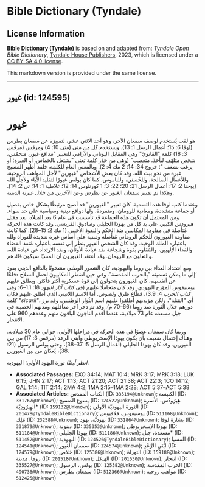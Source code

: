 # Bible Dictionary (Tyndale)

## License Information

**Bible Dictionary (Tyndale)** is based on and adapted from: _Tyndale Open Bible Dictionary_, [Tyndale House Publishers](https://tyndaleopenresources.com/), 2023, which is licensed under a [CC BY-SA 4.0 license](https://creativecommons.org/licenses/by-sa/4.0/legalcode.en).

This markdown version is provided under the same license.



--------------------------------

## غيور (id: 124595)

غيور
====

هو لقب يُستخدم لوصف سمعان الآخر، وهو أحد الاثني عشر، لتمييزه عن سمعان بطرس (لوقا 6: 15؛ أعمال الرسل 1: 13). ويستخدم كل من متى (متى 10: 4) ومرقس (مرقس 3: 18) كلمة "القانويّ" وهي المقابل اليوناني والآرامي للتعبير "مدافع غيور، متحمّس، شخص متلهّف ليأخذ، متعصب" (وهي من جذر كلمة تعني "يشتعل بالحماس، أو الغيرة؛ أو يرغب بشغف "؛ خروج 34: 14؛ 2 مك 4: 2). وبالمعنى العام للكلمة، فلقد أظهر المسيح غيرة من نحو بيت الله. وقد كان بعض الأشخاص "غيورين" لأجل المواهب الروحية، وللأعمال الصالحة، وللحُسني، وللناموس، كما كان بولس غيورًا لتقليد الآباء ولأجل الله (يوحنا 2: 17؛ أعمال الرسل 21: 20؛ 22: 3؛ 1 كورنثوس 14: 12؛ غلاطية 1: 14؛ تي 2: 14). وهكذا تم تمييز سمعان الغيور عن بطرس وعن الآخرين من خلال غيرته الدينية.

وعندما كتب لوقا هذه التسمية، كان تعبير "الغيورين" قد أصبح مرتبطًا بشكل خاص بفصيل أو جماعة متشددة، ومعادية للرومان، ومتمردة، ولها دوافع دينية وسياسية على حد سواء. ومن المحتمل أن تكون هذه الجماعة قد تأسست في عام 6 بعد الميلاد، بعد مقتل هيرودس الكبير، علي يد كل من يهوذا الجليلي وصادوق الفريسي. وقد كانت هذه الحركة مُتأصلة في مقاومة المكابيين ضد الحكم والنفوذ الأجنبي (1 مك 2: 15–28). كما كانت مقاومة الغيورون للحكم الروماني مُتأصلة ومبنية على أساس غيرة شديدة للتوراة ولله باعتباره الملك الوحيد. وقد كان الشخص الغيور ينظر إلي نفسه باعتباره مُنفذ القضاء والفداء الإلهيين، والمُقاوم بقوة وشجاعة ضد عبادة الأوثان، وضد الارتداد عن عبادة الله، والتعاون مع الرومان. وقد أعتقد الغيورون أن المسيّا سيكون قائدهم.

ومع اشتداد العداء بين روما واليهودية، كان الشعور الوطني مشحونًا بالدافع الديني يقود ‘إلى ما يمكن تسميته "بالحرب المقدسة". وفي حين اضطر المكابيون لحمل السلاح دفاعًا عن أنفسهم، كان الغيورون يتحولون إلي قوة عسكرية أكثر فأكثر. ويطلق عليهم يوسيفوس المؤرخ اليهودي، وقد كان متحاملًا عليهم (في *كتاب آثار اليهود* 18: 1\.1–6؛ وفي *كتاب الحرب* 4: 3\.9\)، قطّاع طرق ولصوص. أما الاسم اللاتيني الذي أُطلق عليهم فكان كلمة *"sicarii"،* أي "القتلة"، ولكن مؤيديهم أطلقوا عليهم اسم الثُوار الوطنيين. وقد برز دورهم خلال الثورة ضد روما (66–70 م). وقد تم دحر آخر معاقلهم ومدنهم الحصينة في جبل مسعده عام 73 ميلادية، عندما أقدم الناجون الباقون منهم وعددهم 960 على الانتحار.

وربما كان سمعان عضوًا في هذه الحركة في مراحلها الأولى، حوالي عام 30 ميلادية. وهناك إحتمال ضعيف بأن يكون يهوذا الإسخريوطي وابني الرعد (مرقس 3: 17) من بين الغيورين. وقد كان يهوذا الجليلي (أعمال الرسل 5: 37–38)، وحتى بولس الرسول (21: 38)، يُعدّان من بين الغيورين.

*انظر أيضًا* ثورة اليهود الأولى؛ اليهودية.

* **Associated Passages:** EXO 34:14; MAT 10:4; MRK 3:17; MRK 3:18; LUK 6:15; JHN 2:17; ACT 1:13; ACT 21:20; ACT 21:38; ACT 22:3; 1CO 14:12; GAL 1:14; TIT 2:14; 2MA 4:2; 1MA 2:15–1MA 2:28; ACT 5:37–ACT 5:38
* **Associated Articles:** الكتاب المقدس (ID: `335194@Unknown`); الكنيسة (ID: `331767@Unknown`); يسوع المسيح (ID: `124522@Unknown`); هِيرُودُس، الأسرة الهِيرُودِيَّة* (ID: `159132@Unknown`); الثورة اليهوديَّة الأولى (ID: `201478@TyndaleBibleDictionary`); يوسيفوس، فلافيوس (ID: `511168@Unknown`); مَلِك (ID: `232588@Unknown`); يهوديَّة، يهود (ID: `331864@Unknown`); بشارة لوقا (ID: `331879@Unknown`); دينونة (ID: `335353@Unknown`); يهوذا الإسخريوطي (ID: `511184@Unknown`); يهوذا الجليلي (ID: `511186@Unknown`); مسعدة، جبل* (ID: `511452@Unknown`); اليهودية (ID: `124526@TyndaleBibleDictionary`); المسيا (ID: `124541@Unknown`); سمعان الغيور (ID: `124574@Unknown`); ابْنَيِ الرَّعْدِ (ID: `124579@Unknown`); خلاص (ID: `125386@Unknown`); التوراة (ID: `159188@Unknown`); روما، مدينة (ID: `201518@Unknown`); الهيكل (ID: `201530@Unknown`); انتحار (ID: `335527@Unknown`); بولس، الرسول (ID: `125382@Unknown`); الحرب المقدسة (ID: `490736@Unknown`); سمعان بطرس (ID: `512366@Unknown`); مواهب روحية (ID: `512425@Unknown`)

